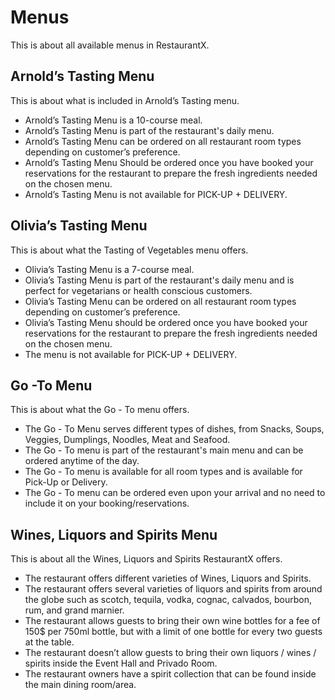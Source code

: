 # Menus

This is about all available menus in RestaurantX.

## Arnold’s Tasting Menu

This is about what is included in Arnold’s Tasting menu.

- Arnold’s Tasting Menu is a 10-course meal.
- Arnold’s Tasting Menu is part of the restaurant's daily menu.
- Arnold’s Tasting Menu can be ordered on all restaurant room types depending on customer’s preference.
- Arnold’s Tasting Menu Should be ordered once you have booked your reservations for the restaurant to prepare the fresh ingredients needed on the chosen menu.
- Arnold’s Tasting Menu is not available for PICK-UP + DELIVERY.

## Olivia’s Tasting Menu

This is about what the Tasting of Vegetables menu offers.

- Olivia’s Tasting Menu is a 7-course meal.
- Olivia’s Tasting Menu is part of the restaurant's daily menu and is perfect for vegetarians or health conscious customers.
- Olivia’s Tasting Menu can be ordered on all restaurant room types depending on customer’s preference.
- Olivia’s Tasting Menu should be ordered once you have booked your reservations for the restaurant to prepare the fresh ingredients needed on the chosen menu.
- The menu is not available for PICK-UP + DELIVERY.

## Go -To Menu

This is about what the Go - To menu offers.

- The Go - To Menu serves different types of dishes, from Snacks, Soups, Veggies, Dumplings, Noodles, Meat and Seafood.
- The Go - To menu is part of the restaurant's main menu and can be ordered anytime of the day.
- The Go - To menu is available for all room types and is available for Pick-Up or Delivery.
- The Go - To menu can be ordered even upon your arrival and no need to include it on your booking/reservations.

## Wines, Liquors and Spirits Menu

This is about all the Wines, Liquors and Spirits RestaurantX offers.

- The restaurant offers different varieties of Wines, Liquors and Spirits.
- The restaurant offers several varieties of liquors and spirits from around the globe such as scotch, tequila, vodka, cognac, calvados, bourbon, rum, and grand marnier.
- The restaurant allows guests to bring their own wine bottles for a fee of 150$ per 750ml bottle, but with a limit of one bottle for every two guests at the table.
- The restaurant doesn’t allow guests to bring their own liquors / wines / spirits inside the Event Hall and Privado Room.
- The restaurant owners have a spirit collection that can be found inside the main dining room/area.